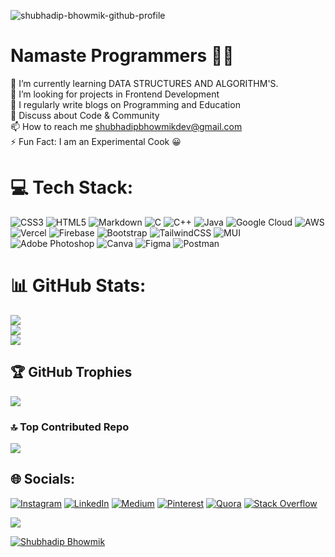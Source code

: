![shubhadip-bhowmik-github-profile](https://github.com/subhadipbhowmik/subhadipbhowmik/assets/57017965/814e8cff-ddf5-4ce0-86f5-f74454e78a79)

# Namaste Programmers 👨‍💻
🌱 I’m currently learning DATA STRUCTURES AND ALGORITHM'S.<br>👯 I’m looking for projects in Frontend Development<br>📝 I regularly write blogs on Programming and Education<br>💬 Discuss about Code & Community<br>📫 How to reach me shubhadipbhowmikdev@gmail.com<br>⚡ Fun Fact: I am an Experimental Cook 😀


# 💻 Tech Stack:
![CSS3](https://img.shields.io/badge/css3-%231572B6.svg?style=for-the-badge&logo=css3&logoColor=white) ![HTML5](https://img.shields.io/badge/html5-%23E34F26.svg?style=for-the-badge&logo=html5&logoColor=white) ![Markdown](https://img.shields.io/badge/markdown-%23000000.svg?style=for-the-badge&logo=markdown&logoColor=white) ![C](https://img.shields.io/badge/c-%2300599C.svg?style=for-the-badge&logo=c&logoColor=white) ![C++](https://img.shields.io/badge/c++-%2300599C.svg?style=for-the-badge&logo=c%2B%2B&logoColor=white) ![Java](https://img.shields.io/badge/java-%23ED8B00.svg?style=for-the-badge&logo=java&logoColor=white) ![Google Cloud](https://img.shields.io/badge/Google%20Cloud-%234285F4.svg?style=for-the-badge&logo=google-cloud&logoColor=white) ![AWS](https://img.shields.io/badge/AWS-%23FF9900.svg?style=for-the-badge&logo=amazon-aws&logoColor=white) ![Vercel](https://img.shields.io/badge/vercel-%23000000.svg?style=for-the-badge&logo=vercel&logoColor=white) ![Firebase](https://img.shields.io/badge/firebase-%23039BE5.svg?style=for-the-badge&logo=firebase) ![Bootstrap](https://img.shields.io/badge/bootstrap-%23563D7C.svg?style=for-the-badge&logo=bootstrap&logoColor=white) ![TailwindCSS](https://img.shields.io/badge/tailwindcss-%2338B2AC.svg?style=for-the-badge&logo=tailwind-css&logoColor=white) ![MUI](https://img.shields.io/badge/MUI-%230081CB.svg?style=for-the-badge&logo=material-ui&logoColor=white) ![Adobe Photoshop](https://img.shields.io/badge/adobephotoshop-%2331A8FF.svg?style=for-the-badge&logo=adobephotoshop&logoColor=white) ![Canva](https://img.shields.io/badge/Canva-%2300C4CC.svg?style=for-the-badge&logo=Canva&logoColor=white) 	![Figma](https://img.shields.io/badge/figma-%23F24E1E.svg?style=for-the-badge&logo=figma&logoColor=white) ![Postman](https://img.shields.io/badge/Postman-FF6C37?style=for-the-badge&logo=postman&logoColor=white)

# 📊 GitHub Stats:
![](https://github-readme-stats.vercel.app/api?username=subhadipbhowmik&theme=highcontrast&hide_border=false&include_all_commits=true&count_private=true)<br/>
![](https://github-readme-streak-stats.herokuapp.com/?user=subhadipbhowmik&theme=highcontrast&hide_border=false)<br/>
![](https://github-readme-stats.vercel.app/api/top-langs/?username=subhadipbhowmik&theme=highcontrast&hide_border=false&include_all_commits=true&count_private=true&layout=compact)

## 🏆 GitHub Trophies
![](https://github-profile-trophy.vercel.app/?username=subhadipbhowmik&theme=discord&no-frame=false&no-bg=false&margin-w=4)


### 🔝 Top Contributed Repo
![](https://github-contributor-stats.vercel.app/api?username=subhadipbhowmik&limit=5&theme=dark&combine_all_yearly_contributions=true)

## 🌐 Socials:
[![Instagram](https://img.shields.io/badge/Instagram-%23E4405F.svg?logo=Instagram&logoColor=white)](https://instagram.com/shubhadipbhowmik) [![LinkedIn](https://img.shields.io/badge/LinkedIn-%230077B5.svg?logo=linkedin&logoColor=white)](https://linkedin.com/in/shubhadip-bhowmik) [![Medium](https://img.shields.io/badge/Medium-12100E?logo=medium&logoColor=white)](https://medium.com/@shubhadipbhowmik) [![Pinterest](https://img.shields.io/badge/Pinterest-%23E60023.svg?logo=Pinterest&logoColor=white)](https://pinterest.com/shubhadip_bhaumik) [![Quora](https://img.shields.io/badge/Quora-%23B92B27.svg?logo=Quora&logoColor=white)](https://quora.com/profile/SHUBHADIP-BHOWMIK-6) [![Stack Overflow](https://img.shields.io/badge/-Stackoverflow-FE7A16?logo=stack-overflow&logoColor=white)](https://stackoverflow.com/users/20064469) 

[![](https://visitcount.itsvg.in/api?id=subhadipbhowmik&icon=8&color=6)](https://visitcount.itsvg.in)

[![Shubhadip Bhowmik](https://github-readme-activity-graph.vercel.app/graph?username=subhadipbhowmik&bg_color=000000&color=ffea00&line=00ebbc&point=2b00ff&area=true&hide_border=true)](https://github.com/subhadipbhowmik)

  
